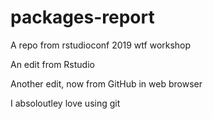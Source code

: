 # packages-report
A repo from rstudioconf 2019 wtf workshop

An edit from Rstudio

Another edit, now from GitHub in web browser

I absoloutley love using git
